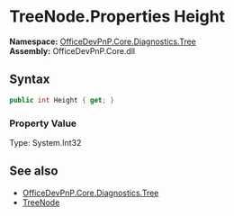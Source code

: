 # TreeNode.Properties Height
  

**Namespace:** [OfficeDevPnP.Core.Diagnostics.Tree](OfficeDevPnP.Core.Diagnostics.Tree.md)  
**Assembly:** OfficeDevPnP.Core.dll  
## Syntax
```C#
public int Height { get; }
```

### Property Value
Type: System.Int32  

## See also
- [OfficeDevPnP.Core.Diagnostics.Tree](OfficeDevPnP.Core.Diagnostics.Tree.md)
- [TreeNode](OfficeDevPnP.Core.Diagnostics.Tree.TreeNode.md) 
